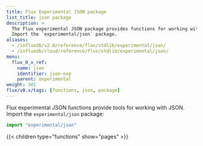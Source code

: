 ```yaml
---
title: Flux Experimental JSON package
list_title: json package
description: >
  The Flux experimental JSON package provides functions for working with JSON.
  Import the `experimental/json` package.
aliases:
  - /influxdb/v2.0/reference/flux/stdlib/experimental/json/
  - /influxdb/cloud/reference/flux/stdlib/experimental/json/
menu:
  flux_0_x_ref:
    name: json
    identifier: json-exp
    parent: experimental
weight: 301
flux/v0.x/tags: [functions, json, package]
---
```


Flux experimental JSON functions provide tools for working with JSON.
Import the `experimental/json` package:

```js
import "experimental/json"
```

{{< children type="functions" show="pages" >}}
